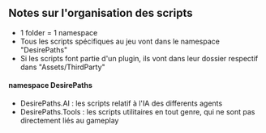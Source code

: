 ## Notes sur l'organisation des scripts

- 1 folder = 1 namespace
- Tous les scripts spécifiques au jeu vont dans le namespace "DesirePaths"
- Si les scripts font partie d'un plugin, ils vont dans leur dossier respectif dans "Assets/ThirdParty"

#### namespace DesirePaths
- DesirePaths.AI : les scripts relatif à l'IA des differents agents
- DesirePaths.Tools : les scripts utilitaires en tout genre, qui ne sont pas directement liés au gameplay